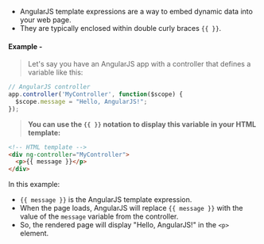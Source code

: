 - AngularJS template expressions are a way to embed dynamic data into your web page.
- They are typically enclosed within double curly braces `{{ }}`.

#### Example - 
>Let's say you have an AngularJS app with a controller that defines a variable like this:
```js
// AngularJS controller
app.controller('MyController', function($scope) {
  $scope.message = "Hello, AngularJS!";
});
```

>**You can use the `{{ }}` notation to display this variable in your HTML template:**
```html
<!-- HTML template -->
<div ng-controller="MyController">
  <p>{{ message }}</p>
</div>
```

In this example:
- `{{ message }}` is the AngularJS template expression.
- When the page loads, AngularJS will replace `{{ message }}` with the value of the `message` variable from the controller.
- So, the rendered page will display "Hello, AngularJS!" in the `<p>` element.